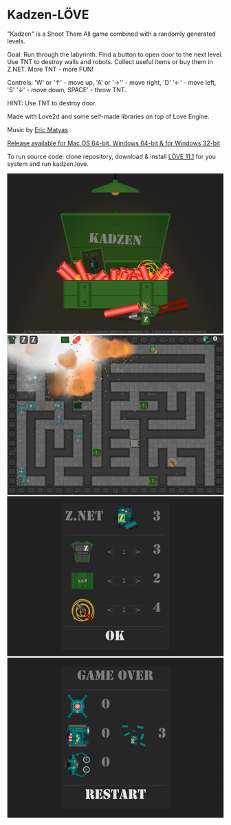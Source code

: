 # Kadzen-LÖVE

"Kadzen" is a Shoot Them All game combined with a randomly generated levels.

Goal: Run through the labyrinth. Find a button to open door to the next level. Use TNT to destroy walls and robots. Collect useful items or buy them in Z.NET. More TNT - more FUN!

Controls: 'W' or '↑' - move up, 'A' or '→'' - move right, 'D' '←' - move left, 'S' '↓' - move down, SPACE' - throw TNT.

HINT: Use TNT to destroy door.

Made with Love2d and some self-made libraries on top of Love Engine.

Music by [Eric Matyas](www.soundimage.org)

[Release available for Mac OS 64-bit, Windows 64-bit & for Windows 32-bit](https://github.com/schwarzbox/Kadzen-Love2d/releases)

To run source code: clone repository, download & install [LÖVE 11.1](https://love2d.org) for you system and run kadzen.love.

![Screenshot](screenshot/screenshot1.png)
![Screenshot](screenshot/screenshot2.png)
![Screenshot](screenshot/screenshot3.png)
![Screenshot](screenshot/screenshot4.png)
